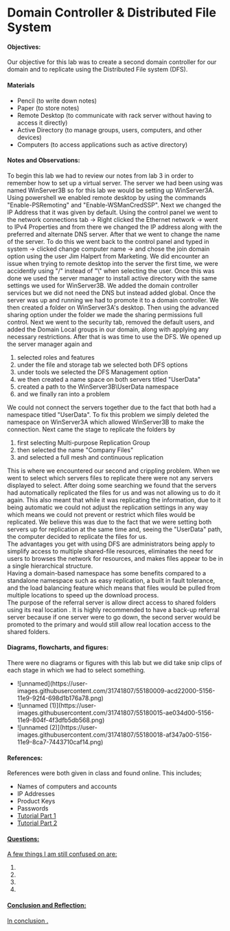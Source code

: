 <h1>Domain Controller & Distributed File System</h1>
  <h4>Objectives:</h4>
  <p>Our objective for this lab was to create a second domain controller for our domain and to replicate using the Distributed File system (DFS).
</p>
  <h4>Materials</h4> 
  <ul>
    <li>Pencil (to write down notes)</li>
    <li>Paper (to store notes)</li>
    <li>Remote Desktop (to communicate with rack server without having  to access it directly)</li>
    <li>Active Directory (to manage groups, users, computers, and other devices)
    <li>Computers (to access applications such as active directory)</li>
  </ul>
  <h4>Notes and Observations:</h4>
    <p>
    To begin this lab we had to review our notes from lab 3 in order to remember how to set up a virtual server. The server we had been using was named WinServer3B so for this lab we would be setting up WinServer3A. Using powershell we enabled remote desktop by using the commands "Enable-PSRemoting" and "Enable-WSManCredSSP". Next we changed the IP Address that it was given by default. Using the control panel we went to the network connections tab -> Right clicked the Ethernet network -> went to IPv4 Properties and from there we changed the IP address along with the preferred and alternate DNS server. After that we went to change the name of the server. To do this we went back to the control panel and typed in system -> clicked change computer name -> and chose the join domain option using the user Jim Halpert from Marketing. We did encounter an issue when trying to remote desktop into the server the first time, we were accidently using "/" instead of "\" when selecting the user. Once this was done we used the server manager to install active directory with the same settings we used for WinServer3B. We added the domain controller services but we did not need the DNS but instead added global. Once the server was up and running we had to promote it to a domain controller. We then created a folder on WinServer3A's desktop. Then using the advanced sharing option under the folder we made the sharing permissions full control. Next we went to the security tab, removed the default users, and added the Domain Local groups in our domain, along with applying any necessary restrictions. After that is was time to use the DFS. We opened up the server manager again and 
<ol>
      <li> selected roles and features </li>
      <li> under the file and storage tab we selected both DFS options </li>
      <li> under tools we selected the DFS Management option </li>
      <li> we then created a name space on both servers titled "UserData" </li>
      <li> created a path to the WinServer3B\UserData namespace </li>
      <li> and we finally ran into a problem </li> 
</ol> 
We could not connect the servers together due to the fact that both had a namespace titled "UserData". To fix this problem we simply deleted the namespace on WinServer3A which allowed WinServer3B to make the connection. Next came the stage to replicate the folders by <ol>
  <li>first selecting Multi-purpose Replication Group </li>
  <li> then selected the name "Company Files" </li>
  <li> and selected a full mesh and continuous replication </li>
</ol>
  This is where we encountered our second and crippling problem. When we went to select which servers files to replicate there were not any servers displayed to select. After doing some searching we found that the servers had automatically replicated the files for us and was not allowing us to do it again. This also meant that while it was replicating the information, due to it being automatic we could not adjust the replication settings in any way which means we could not prevent or restrict which files would be replicated. We believe this was due to the fact that we were setting both servers up for replication at the same time and, seeing the "UserData" path, the computer decided to replicate the files for us.
  <br> The advantages you get with using DFS are administrators being apply to simplify access to multiple shared-file resources, eliminates the need for users to browses the network for resources, and makes files appear to be in a single hierarchical structure.
  <br> Having a domain-based namespace has some benefits compared to a standalone namespace such as easy replication, a built in fault tolerance, and the load balancing feature which means that files would be pulled from multiple locations to speed up the download process.
  <br> The purpose of the referral server is allow direct access to shared folders using its real location . It is highly recommended to have a back-up referral server because if one server were to go down, the second server would be promoted to the primary and would still allow real location access to the shared folders.
    </p>
  <h4>Diagrams, flowcharts, and figures:</h4>
  There were no diagrams or figures with this lab but we did take snip clips of each stage in which we had to select something.
  <ul>
    <li>![unnamed](https://user-images.githubusercontent.com/31741807/55180009-acd22000-5156-11e9-92f4-698d1b176a78.png)</li>
    <li>![unnamed (1)](https://user-images.githubusercontent.com/31741807/55180015-ae034d00-5156-11e9-804f-4f3dfb5db568.png)</li>
    <li>![unnamed (2)](https://user-images.githubusercontent.com/31741807/55180018-af347a00-5156-11e9-8ca7-7443710caf14.png)</li>
  </ul>
  <h4>References:</h4>
    References were both given in class and found online. This includes;
    <ul>
      <li> Names of computers and accounts</li>
      <li> IP Addresses</li>
      <li> Product Keys</li>
      <li> Passwords</li>
      <li><a href="https://nedimmehic.org/2017/10/05/how-to-install-and-configure-distributed-file-system-dfs-2016-part-1/">Tutorial Part 1</li>
      <li><a href="https://nedimmehic.org/2017/11/01/how-to-install-and-configure-distributed-file-system-dfs-2016-part-2/">Tutorial Part 2</li>
    </ul>
  <h4>Questions:</h4>
  A few things I am still confused on are:
  <ol>
  <li> </li>
  <li> </li>
  <li> </li>
  <li> </li>
  </ol>
  <h4>Conclusion and Reflection:</h4>
    <p>
    In conclusion .
    </p>
